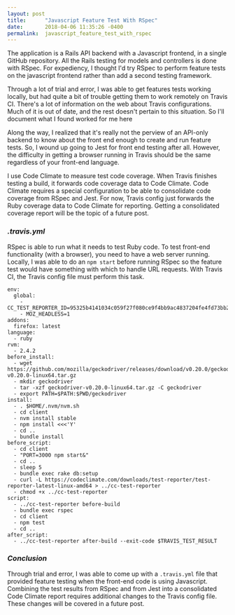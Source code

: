 ```yaml
---
layout: post
title:      "Javascript Feature Test With RSpec"
date:       2018-04-06 11:35:26 -0400
permalink:  javascript_feature_test_with_rspec
---
```


The application is a Rails API backend with a Javascript frontend, in a single GitHub repository.
All the Rails testing for models and controllers is done with RSpec.
For expediency, I thought I'd try RSpec to perform feature tests on the javascript frontend rather than add a second testing framework.

Through a lot of trial and error, I was able to get features tests working locally, but had quite a bit of trouble getting them to work remotely on Travis CI.
There's a lot of information on the web about Travis configurations. Much of it is out of date, and the rest doesn't pertain to this situation. So I'll document what I found worked for me here 

Along the way, I realized that it's really not the perview of an API-only backend to know about the front end enough to create and run feature tests.
So, I wound up going to Jest for front end testing after all.
However, the difficulty in getting a browser running in Travis should be the same regardless of your front-end language.

I use Code Climate to measure test code coverage.
When Travis finishes testing a build, it forwards code coverage data to Code Climate.
Code Climate requires a special configuration to be able to consolidate code coverage from RSpec and Jest.
For now, Travis config just forwards the Ruby coverage data to Code Climate for reporting.
Getting a consolidated coverage report will be the topic of a future post.

### *.travis.yml*
RSpec is able to run what it needs to test Ruby code.
To test front-end functionality (with a browser), you need to have a web server running.
Locally, I was able to do an `npm start` before running RSpec so the feature test would have something with which to handle URL requests.
With Travis CI, the Travis config file must perform this task.

```
env:
  global:
    - CC_TEST_REPORTER_ID=95325b4141034c059f27f080ce9f4bb9ac4837204fe4fd73bb289060ed0c5b2a
    - MOZ_HEADLESS=1
addons:
  firefox: latest
language:
  - ruby
rvm:
  - 2.4.2
before_install:
  - wget https://github.com/mozilla/geckodriver/releases/download/v0.20.0/geckodriver-v0.20.0-linux64.tar.gz
  - mkdir geckodriver
  - tar -xzf geckodriver-v0.20.0-linux64.tar.gz -C geckodriver
  - export PATH=$PATH:$PWD/geckodriver
install:
  - . $HOME/.nvm/nvm.sh
  - cd client
  - nvm install stable
  - npm install <<<'Y'
  - cd ..
  - bundle install
before_script:
  - cd client
  - "PORT=3000 npm start&"
  - cd ..
  - sleep 5
  - bundle exec rake db:setup
  - curl -L https://codeclimate.com/downloads/test-reporter/test-reporter-latest-linux-amd64 > ../cc-test-reporter
  - chmod +x ../cc-test-reporter
script:
  - ../cc-test-reporter before-build
  - bundle exec rspec
  - cd client
  - npm test
  - cd ..
after_script:
  - ../cc-test-reporter after-build --exit-code $TRAVIS_TEST_RESULT
```
### ***Conclusion***
Through trial and error, I was able to come up with a `.travis.yml` file that provided feature testing when the front-end code is using Javascript.
Combining the test results from RSpec and from Jest into a consolidated Code Climate report requires additional changes to the Travis config file.
These changes will be covered in a future post.
